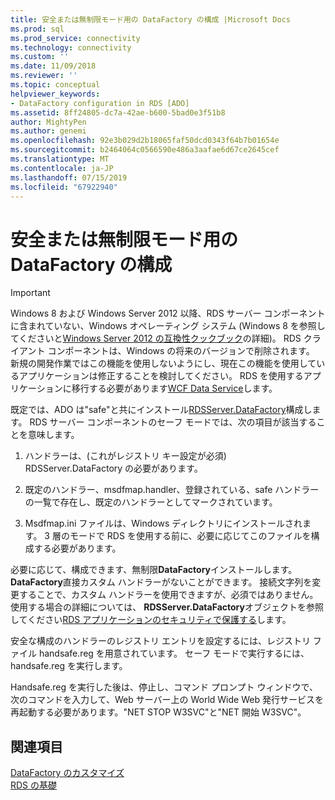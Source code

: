 ```yaml
---
title: 安全または無制限モード用の DataFactory の構成 |Microsoft Docs
ms.prod: sql
ms.prod_service: connectivity
ms.technology: connectivity
ms.custom: ''
ms.date: 11/09/2018
ms.reviewer: ''
ms.topic: conceptual
helpviewer_keywords:
- DataFactory configuration in RDS [ADO]
ms.assetid: 8ff24805-dc7a-42ae-b600-5bad0e3f51b8
author: MightyPen
ms.author: genemi
ms.openlocfilehash: 92e3b029d2b18065faf50dcd0343f64b7b01654e
ms.sourcegitcommit: b2464064c0566590e486a3aafae6d67ce2645cef
ms.translationtype: MT
ms.contentlocale: ja-JP
ms.lasthandoff: 07/15/2019
ms.locfileid: "67922940"
---
```

# <a name="configuring-datafactory-for-safe-or-unrestricted-modes"></a>安全または無制限モード用の DataFactory の構成
> [!IMPORTANT]
>  Windows 8 および Windows Server 2012 以降、RDS サーバー コンポーネントに含まれていない、Windows オペレーティング システム (Windows 8 を参照してくださいと[Windows Server 2012 の互換性クックブック](https://www.microsoft.com/download/details.aspx?id=27416)の詳細)。 RDS クライアント コンポーネントは、Windows の将来のバージョンで削除されます。 新規の開発作業ではこの機能を使用しないようにし、現在この機能を使用しているアプリケーションは修正することを検討してください。 RDS を使用するアプリケーションに移行する必要があります[WCF Data Service](https://go.microsoft.com/fwlink/?LinkId=199565)します。  
  
 既定では、ADO は"safe"と共にインストール[RDSServer.DataFactory](../../../ado/reference/rds-api/datafactory-object-rdsserver.md)構成します。 RDS サーバー コンポーネントのセーフ モードでは、次の項目が該当することを意味します。  
  
1.  ハンドラーは、(これがレジストリ キー設定が必須) RDSServer.DataFactory の必要があります。  
  
2.  既定のハンドラー、msdfmap.handler、登録されている、safe ハンドラーの一覧で存在し、既定のハンドラーとしてマークされています。  
  
3.  Msdfmap.ini ファイルは、Windows ディレクトリにインストールされます。 3 層のモードで RDS を使用する前に、必要に応じてこのファイルを構成する必要があります。  
  
 必要に応じて、構成できます、無制限**DataFactory**インストールします。 **DataFactory**直接カスタム ハンドラーがないことができます。 接続文字列を変更することで、カスタム ハンドラーを使用できますが、必須ではありません。 使用する場合の詳細については、 **RDSServer.DataFactory**オブジェクトを参照してください[RDS アプリケーションのセキュリティで保護する](../../../ado/guide/remote-data-service/securing-rds-applications.md)します。  
  
 安全な構成のハンドラーのレジストリ エントリを設定するには、レジストリ ファイル handsafe.reg を用意されています。 セーフ モードで実行するには、handsafe.reg を実行します。  
  
 Handsafe.reg を実行した後は、停止し、コマンド プロンプト ウィンドウで、次のコマンドを入力して、Web サーバー上の World Wide Web 発行サービスを再起動する必要があります。"NET STOP W3SVC"と"NET 開始 W3SVC"。  
  
## <a name="see-also"></a>関連項目  
 [DataFactory のカスタマイズ](../../../ado/guide/remote-data-service/datafactory-customization.md)   
 [RDS の基礎](../../../ado/guide/remote-data-service/rds-fundamentals.md)




